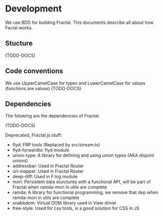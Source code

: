 # Development

We use BDD for building Fractal. This documents describe all about how Factal works.

## Stucture

(TODO-DOCS)

## Code conventions

We use UpperCamelCase for types and LowerCamelCase for values (functions are values) (TODO-DOCS)

## Dependencies

The folowing are the dependencies of Fractal:

(TODO-DOCS)

Deprecated, Fractal.js stuff:

- flyd: FRP tools (Replaced by src/stream.ts)
- flyd-forwardto: flyd module
- union-type: A library for defining and using union types (AKA disjoint unions)
- addressbar: Used in Fractal Router
- url-mapper: Used in Fractal Router
- deep-diff: Used in F.log module
- mori: Persistent data sturctures with a functional API, will be part of Fractal when ramda-mori in utils are complete
- ramda: A library for functional programming, we remove that dep when ramda-mori in utils are complete
- snabbdom: Virtual DOM library used in View driver
- free-style: Used for css tools, is a good solution for CSS in JS
